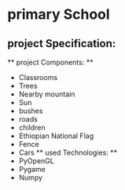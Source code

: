 # primary School 
## project Specification: 
** project Components: **
- Classrooms
- Trees
- Nearby mountain
- Sun 
- bushes
- roads
- children
- Ethiopian National Flag
- Fence
- Cars
** used Technologies: **
- PyOpenGL
- Pygame
- Numpy


     

